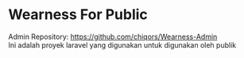 # Wearness For Public

Admin Repository: https://github.com/chiqors/Wearness-Admin<br>
Ini adalah proyek laravel yang digunakan untuk digunakan oleh publik
